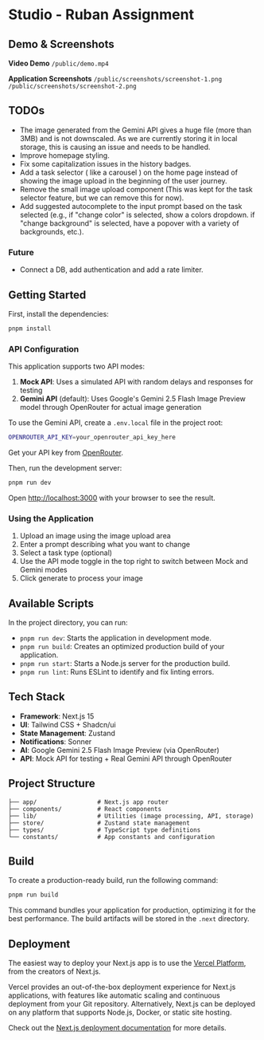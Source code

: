 # Studio - Ruban Assignment

## Demo & Screenshots

**Video Demo**
`/public/demo.mp4`

**Application Screenshots**
`/public/screenshots/screenshot-1.png`
`/public/screenshots/screenshot-2.png`

## TODOs

-   The image generated from the Gemini API gives a huge file (more than 3MB) and is not downscaled. As we are currently storing it in local storage, this is causing an issue and needs to be handled.
-   Improve homepage styling.
-   Fix some capitalization issues in the history badges.
-   Add a task selector ( like a carousel ) on the home page instead of showing the image upload in the beginning of the user journey.
-   Remove the small image upload component (This was kept for the task selector feature, but we can remove this for now).
-   Add suggested autocomplete to the input prompt based on the task selected (e.g., if "change color" is selected, show a colors dropdown. if "change background" is selected, have a popover with a variety of backgrounds, etc.).

### Future

-   Connect a DB, add authentication and add a rate limiter.

## Getting Started

First, install the dependencies:

```bash
pnpm install
```

### API Configuration

This application supports two API modes:

1. **Mock API**: Uses a simulated API with random delays and responses for testing
2. **Gemini API** (default): Uses Google's Gemini 2.5 Flash Image Preview model through OpenRouter for actual image generation

To use the Gemini API, create a `.env.local` file in the project root:

```bash
OPENROUTER_API_KEY=your_openrouter_api_key_here
```

Get your API key from [OpenRouter](https://openrouter.ai/keys).

Then, run the development server:

```bash
pnpm run dev
```

Open [http://localhost:3000](http://localhost:3000) with your browser to see the result.

### Using the Application

1. Upload an image using the image upload area
2. Enter a prompt describing what you want to change
3. Select a task type (optional)
4. Use the API mode toggle in the top right to switch between Mock and Gemini modes
5. Click generate to process your image

## Available Scripts

In the project directory, you can run:

- `pnpm run dev`: Starts the application in development mode.
- `pnpm run build`: Creates an optimized production build of your application.
- `pnpm run start`: Starts a Node.js server for the production build.
- `pnpm run lint`: Runs ESLint to identify and fix linting errors.

## Tech Stack

- **Framework**: Next.js 15
- **UI**: Tailwind CSS + Shadcn/ui
- **State Management**: Zustand
- **Notifications**: Sonner
- **AI**: Google Gemini 2.5 Flash Image Preview (via OpenRouter)
- **API**: Mock API for testing + Real Gemini API through OpenRouter

## Project Structure

```
├── app/                 # Next.js app router
├── components/          # React components
├── lib/                 # Utilities (image processing, API, storage)
├── store/               # Zustand state management
├── types/               # TypeScript type definitions
└── constants/           # App constants and configuration
```

## Build

To create a production-ready build, run the following command:

```bash
pnpm run build
```

This command bundles your application for production, optimizing it for the best performance. The build artifacts will be stored in the `.next` directory.

## Deployment

The easiest way to deploy your Next.js app is to use the [Vercel Platform](https://vercel.com/new?utm_medium=default-template&filter=next.js&utm_source=create-next-app&utm_campaign=create-next-app-readme), from the creators of Next.js.

Vercel provides an out-of-the-box deployment experience for Next.js applications, with features like automatic scaling and continuous deployment from your Git repository. Alternatively, Next.js can be deployed on any platform that supports Node.js, Docker, or static site hosting.

Check out the [Next.js deployment documentation](https://nextjs.org/docs/deployment) for more details.
